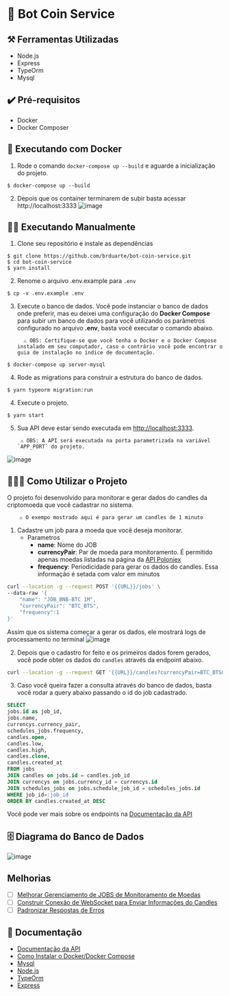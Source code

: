 # 🤖 Bot Coin Service 

## ⚒️ Ferramentas Utilizadas 
  - Node.js
  - Express
  - TypeOrm 
  - Mysql

## ✔️ Pré-requisitos 
  - Docker 
  - Docker Composer 

## 🐳  Executando com Docker

1. Rode o comando `docker-compose up --build` e aguarde a inicialização do projeto.
```
$ docker-compose up --build
```
2. Depois que os container terminarem de subir basta acessar http://localhost:3333
![image](https://user-images.githubusercontent.com/29002558/118587645-5a5b7f80-b773-11eb-8d93-42a41e4c7546.png)


## 👨‍💻 Executando Manualmente

1. Clone seu repositório e instale as dependências  

```console
$ git clone https://github.com/brduarte/bot-coin-service.git 
$ cd bot-coin-service
$ yarn install
```

2. Renome o arquivo .env.example para `.env`
```console
$ cp -v .env.example .env
```

3. Execute o banco de dados. Você pode instanciar o banco de dados onde preferir, mas eu deixei uma configuração do **Docker Compose** para subir um banco de dados para você utilizando os parâmetros configurado no arquivo **.env**, basta você executar o comando abaixo.
         
         ⚠️ OBS: Certifique-se que você tenha o Docker e o Docker Compose instalado em seu computador, caso o contrário você pode encontrar o guia de instalação no índice de documentação.

```console
$ docker-compose up server-mysql
```

4. Rode as migrations para construir a estrutura do banco de dados.
```console
$ yarn typeorm migration:run
```

4. Execute o projeto.
```console
$ yarn start 
```

5. Sua API deve estar sendo executada em [http://localhost:3333](http://localhost:3333/).

        ⚠️ OBS: A API será executada na porta parametrizada na variável `APP_PORT` do projeto. 

![image](https://user-images.githubusercontent.com/29002558/118587645-5a5b7f80-b773-11eb-8d93-42a41e4c7546.png)

## 👨🏽‍🏫 Como Utilizar o Projeto
O projeto foi desenvolvido para monitorar e gerar dados do candles da criptomoeda que você cadastrar no sistema.
       
        ⚠️ O exempo mostrado aqui é para gerar um candles de 1 minuto

1. Cadastre um job para a moeda que você deseja monitorar. 
   - Parametros
        - **name**: Nome do JOB
        - **currencyPair**: Par de moeda para monitoramento. É permitido apenas moedas listadas na página da [API Poloniex](https://docs.poloniex.com/#currency-pair-ids)
        - **frequency**: Periodicidade para gerar os dados do candles. Essa informação é setada com valor em minutos

```sh
curl --location -g --request POST '{{URL}}/jobs' \
--data-raw '{
    "name": "JOB_BNB-BTC 1M",
    "currencyPair": "BTC_BTS",
    "frequency":1
}'
```
Assim que os sistema começar a gerar os dados, ele mostrará logs de processamento no terminal
![image](https://user-images.githubusercontent.com/29002558/118678327-4cd5e200-b7d3-11eb-98c8-4f033bfcd8a9.png)

2. Depois que o cadastro for feito e os primeiros dados forem gerados, você pode obter os dados do `candles` através da endpoint abaixo.
```sh
curl --location -g --request GET '{{URL}}/candles?currencyPair=BTC_BTS&frequency=1'
```

3. Caso você queira fazer a consulta através do banco de dados, basta você rodar a query abaixo passando o id do job cadastrado.
```sql
SELECT
jobs.id as job_id,
jobs.name,
currencys.currency_pair,
schedules_jobs.frequency,
candles.open,
candles.low,
candles.high,
candles.close,
candles.created_at
FROM jobs
JOIN candles on jobs.id = candles.job_id
JOIN currencys on jobs.currency_id = currencys.id
JOIN schedules_jobs on jobs.schedule_job_id = schedules_jobs.id
WHERE job_id=:job_id
ORDER BY candles.created_at DESC
```

Você pode ver mais sobre os endpoints na [Documentação da API](https://documenter.getpostman.com/view/5528641/TzRYbPov)

## 🗄️ Diagrama do Banco de Dados

![image](https://user-images.githubusercontent.com/29002558/118680273-f9649380-b7d4-11eb-8f69-3e948810e7a3.png)

## Melhorias 
- [ ] [Melhorar Gerenciamento de JOBS de Monitoramento de Moedas](https://github.com/brduarte/bot-coin-service/issues/4)
- [ ] [Construir Conexão de WebSocket para Enviar Informações do Candles](https://github.com/brduarte/bot-coin-service/issues/3)
- [ ] [Padronizar Respostas de Erros](https://github.com/brduarte/bot-coin-service/issues/2)

## 📝 Documentação 
- [Documentação da API](https://documenter.getpostman.com/view/5528641/TzRYbPov)
- [Como Instalar o Docker/Docker Compose](https://docs.docker.com/engine/install/)
- [Mysql](https://www.mysql.com/)
- [Node.js](https://nodejs.org/en/docs/)
- [TypeOrm](https://typeorm.io/)
- [Express](https://expressjs.com/pt-br/)

